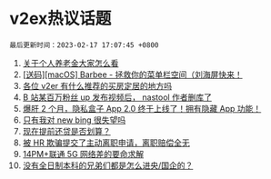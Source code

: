 # v2ex热议话题

`最后更新时间：2023-02-17 17:07:45 +0800`

1. [关于个人养老金大家怎么看](https://www.v2ex.com/t/916854)
1. [[送码][macOS] Barbee - 拯救你的菜单栏空间（刘海屏快来！](https://www.v2ex.com/t/916801)
1. [各位 v2er 有什么推荐的买房定居的地方吗](https://www.v2ex.com/t/916857)
1. [B 站某百万粉丝 up 发布视频后， nastool 作者删库了](https://www.v2ex.com/t/916890)
1. [爆肝 2 个月，隐私盒子 App 2.0 终于上线了！拥有隐藏 App 功能！](https://www.v2ex.com/t/916821)
1. [只有我对 new bing 很失望吗](https://www.v2ex.com/t/916804)
1. [现在提前还贷是否划算？](https://www.v2ex.com/t/916834)
1. [被 HR 欺骗提交了主动离职申请，离职赔偿全无](https://www.v2ex.com/t/916814)
1. [14PM+联通 5G 网络差的要命求解](https://www.v2ex.com/t/916845)
1. [没有全日制本科的兄弟们都是怎么进央/国企的？](https://www.v2ex.com/t/916876)

